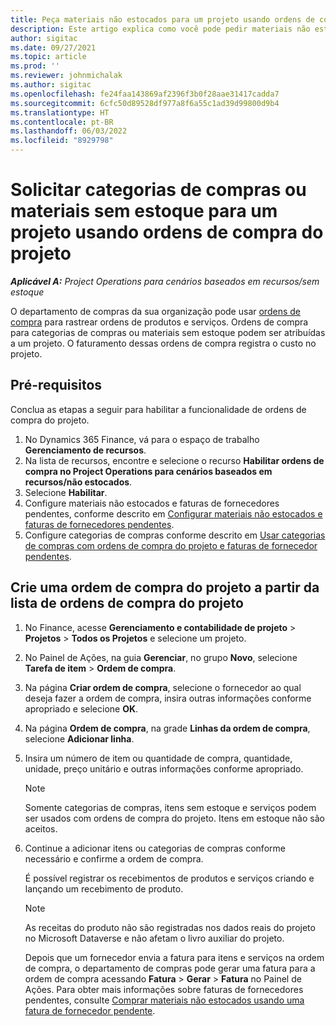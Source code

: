 ```yaml
---
title: Peça materiais não estocados para um projeto usando ordens de compra do projeto
description: Este artigo explica como você pode pedir materiais não estocados para um projeto usando ordens de compra do projeto.
author: sigitac
ms.date: 09/27/2021
ms.topic: article
ms.prod: ''
ms.reviewer: johnmichalak
ms.author: sigitac
ms.openlocfilehash: fe24faa143869af2396f3b0f28aae31417cadda7
ms.sourcegitcommit: 6cfc50d89528df977a8f6a55c1ad39d99800d9b4
ms.translationtype: HT
ms.contentlocale: pt-BR
ms.lasthandoff: 06/03/2022
ms.locfileid: "8929798"
---
```

# <a name="order-procurement-categories-or-non-stocked-materials-for-a-project-using-project-purchase-orders"></a>Solicitar categorias de compras ou materiais sem estoque para um projeto usando ordens de compra do projeto

_**Aplicável A:** Project Operations para cenários baseados em recursos/sem estoque_

O departamento de compras da sua organização pode usar [ordens de compra](/dynamics365/supply-chain/procurement/purchase-order-overview) para rastrear ordens de produtos e serviços. Ordens de compra para categorias de compras ou materiais sem estoque podem ser atribuídas a um projeto. O faturamento dessas ordens de compra registra o custo no projeto.

## <a name="prerequisites"></a>Pré-requisitos
Conclua as etapas a seguir para habilitar a funcionalidade de ordens de compra do projeto.

1. No Dynamics 365 Finance, vá para o espaço de trabalho **Gerenciamento de recursos**.
2. Na lista de recursos, encontre e selecione o recurso **Habilitar ordens de compra no Project Operations para cenários baseados em recursos/não estocados**.
3. Selecione **Habilitar**.
4. Configure materiais não estocados e faturas de fornecedores pendentes, conforme descrito em [Configurar materiais não estocados e faturas de fornecedores pendentes](configure-materials-nonstocked.md).
5. Configure categorias de compras conforme descrito em [Usar categorias de compras com ordens de compra do projeto e faturas de fornecedor pendentes](configure-procurement-categories.md).

## <a name="create-a-project-purchase-order-from-the-project-purchase-order-list"></a>Crie uma ordem de compra do projeto a partir da lista de ordens de compra do projeto

1. No Finance, acesse **Gerenciamento e contabilidade de projeto** > **Projetos** > **Todos os Projetos** e selecione um projeto.
2. No Painel de Ações, na guia **Gerenciar**, no grupo **Novo**, selecione **Tarefa de item** > **Ordem de compra**.
3. Na página **Criar ordem de compra**, selecione o fornecedor ao qual deseja fazer a ordem de compra, insira outras informações conforme apropriado e selecione **OK**.
4. Na página **Ordem de compra**, na grade **Linhas da ordem de compra**, selecione **Adicionar linha**.
5. Insira um número de item ou quantidade de compra, quantidade, unidade, preço unitário e outras informações conforme apropriado.

    > [!NOTE]
    > Somente categorias de compras, itens sem estoque e serviços podem ser usados com ordens de compra do projeto. Itens em estoque não são aceitos.

6. Continue a adicionar itens ou categorias de compras conforme necessário e confirme a ordem de compra.

    É possível registrar os recebimentos de produtos e serviços criando e lançando um recebimento de produto.

    > [!NOTE]
    > As receitas do produto não são registradas nos dados reais do projeto no Microsoft Dataverse e não afetam o livro auxiliar do projeto.

    Depois que um fornecedor envia a fatura para itens e serviços na ordem de compra, o departamento de compras pode gerar uma fatura para a ordem de compra acessando **Fatura** > **Gerar** > **Fatura** no Painel de Ações. Para obter mais informações sobre faturas de fornecedores pendentes, consulte [Comprar materiais não estocados usando uma fatura de fornecedor pendente](pending-vendor-invoices.md).
